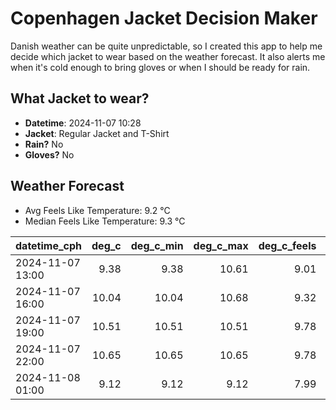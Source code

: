 
# Copenhagen Jacket Decision Maker

Danish weather can be quite unpredictable, so I created this app to help me decide which jacket to wear based on the weather forecast. 
It also alerts me when it's cold enough to bring gloves or when I should be ready for rain.

## What Jacket to wear?

- **Datetime**: 2024-11-07 10:28
- **Jacket**: Regular Jacket and T-Shirt
- **Rain?** No
- **Gloves?** No

## Weather Forecast
- Avg Feels Like Temperature: 9.2 °C
- Median Feels Like Temperature: 9.3 °C

| datetime_cph     |   deg_c |   deg_c_min |   deg_c_max |   deg_c_feels | weather   | wind   | rain   |
|:-----------------|--------:|------------:|------------:|--------------:|:----------|:-------|:-------|
| 2024-11-07 13:00 |    9.38 |        9.38 |       10.61 |          9.01 | Clouds    | Low    | None   |
| 2024-11-07 16:00 |   10.04 |       10.04 |       10.68 |          9.32 | Clouds    | Low    | None   |
| 2024-11-07 19:00 |   10.51 |       10.51 |       10.51 |          9.78 | Clouds    | Low    | None   |
| 2024-11-07 22:00 |   10.65 |       10.65 |       10.65 |          9.78 | Clouds    | Low    | None   |
| 2024-11-08 01:00 |    9.12 |        9.12 |        9.12 |          7.99 | Clouds    | Low    | None   |
        